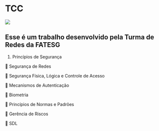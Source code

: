 # TCC
<img src="https://ead.fieg.com.br/pluginfile.php/1/theme_moove/logo/1676653367/logoSesiSenai%20%281%29.png">
<h2>Esse é um trabalho desenvolvido pela Turma de Redes da FATESG</h2>

1. Princípios de Segurança

 Segurança de Redes

 Segurança Física, Lógica e Controle de Acesso

 Mecanismos de Autenticação

 Biometria

 Princípios de Normas e Padrões

 Gerência de Riscos

 SDL

